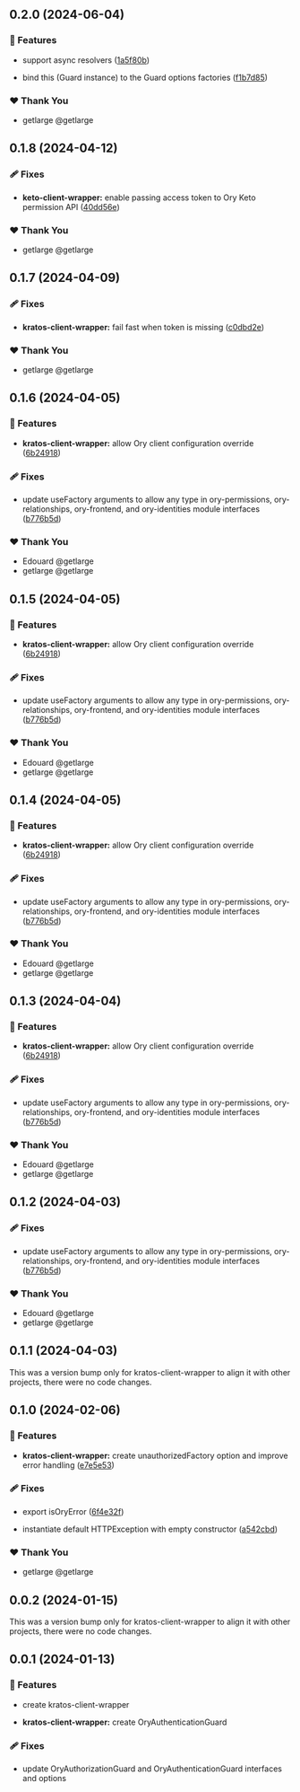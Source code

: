 ## 0.2.0 (2024-06-04)


### 🚀 Features

- support async resolvers ([1a5f80b](https://github.com/getlarge/nestjs-ory-integration/commit/1a5f80b))

- bind this (Guard instance) to the Guard options factories ([f1b7d85](https://github.com/getlarge/nestjs-ory-integration/commit/f1b7d85))


### ❤️  Thank You

- getlarge @getlarge

## 0.1.8 (2024-04-12)


### 🩹 Fixes

- **keto-client-wrapper:** enable passing access token to Ory Keto permission API ([40dd56e](https://github.com/getlarge/nestjs-ory-integration/commit/40dd56e))


### ❤️  Thank You

- getlarge @getlarge

## 0.1.7 (2024-04-09)


### 🩹 Fixes

- **kratos-client-wrapper:** fail fast when token is missing ([c0dbd2e](https://github.com/getlarge/nestjs-ory-integration/commit/c0dbd2e))


### ❤️  Thank You

- getlarge @getlarge

## 0.1.6 (2024-04-05)


### 🚀 Features

- **kratos-client-wrapper:** allow Ory client configuration override ([6b24918](https://github.com/getlarge/nestjs-ory-integration/commit/6b24918))


### 🩹 Fixes

- update useFactory arguments to allow any type in ory-permissions, ory-relationships, ory-frontend, and ory-identities module interfaces ([b776b5d](https://github.com/getlarge/nestjs-ory-integration/commit/b776b5d))


### ❤️  Thank You

- Edouard @getlarge
- getlarge @getlarge

## 0.1.5 (2024-04-05)


### 🚀 Features

- **kratos-client-wrapper:** allow Ory client configuration override ([6b24918](https://github.com/getlarge/nestjs-ory-integration/commit/6b24918))


### 🩹 Fixes

- update useFactory arguments to allow any type in ory-permissions, ory-relationships, ory-frontend, and ory-identities module interfaces ([b776b5d](https://github.com/getlarge/nestjs-ory-integration/commit/b776b5d))


### ❤️  Thank You

- Edouard @getlarge
- getlarge @getlarge

## 0.1.4 (2024-04-05)


### 🚀 Features

- **kratos-client-wrapper:** allow Ory client configuration override ([6b24918](https://github.com/getlarge/nestjs-ory-integration/commit/6b24918))


### 🩹 Fixes

- update useFactory arguments to allow any type in ory-permissions, ory-relationships, ory-frontend, and ory-identities module interfaces ([b776b5d](https://github.com/getlarge/nestjs-ory-integration/commit/b776b5d))


### ❤️  Thank You

- Edouard @getlarge
- getlarge @getlarge

## 0.1.3 (2024-04-04)


### 🚀 Features

- **kratos-client-wrapper:** allow Ory client configuration override ([6b24918](https://github.com/getlarge/nestjs-ory-integration/commit/6b24918))


### 🩹 Fixes

- update useFactory arguments to allow any type in ory-permissions, ory-relationships, ory-frontend, and ory-identities module interfaces ([b776b5d](https://github.com/getlarge/nestjs-ory-integration/commit/b776b5d))


### ❤️  Thank You

- Edouard @getlarge
- getlarge @getlarge

## 0.1.2 (2024-04-03)


### 🩹 Fixes

- update useFactory arguments to allow any type in ory-permissions, ory-relationships, ory-frontend, and ory-identities module interfaces ([b776b5d](https://github.com/getlarge/nestjs-ory-integration/commit/b776b5d))


### ❤️  Thank You

- Edouard @getlarge
- getlarge @getlarge

## 0.1.1 (2024-04-03)

This was a version bump only for kratos-client-wrapper to align it with other projects, there were no code changes.

## 0.1.0 (2024-02-06)


### 🚀 Features

- **kratos-client-wrapper:** create unauthorizedFactory option and improve error handling ([e7e5e53](https://github.com/getlarge/nestjs-ory-integration/commit/e7e5e53))


### 🩹 Fixes

- export isOryError ([6f4e32f](https://github.com/getlarge/nestjs-ory-integration/commit/6f4e32f))

- instantiate default HTTPException with empty constructor ([a542cbd](https://github.com/getlarge/nestjs-ory-integration/commit/a542cbd))


### ❤️  Thank You

- getlarge @getlarge

## 0.0.2 (2024-01-15)

This was a version bump only for kratos-client-wrapper to align it with other projects, there were no code changes.

## 0.0.1 (2024-01-13)

### 🚀 Features

- create kratos-client-wrapper

- **kratos-client-wrapper:** create OryAuthenticationGuard

### 🩹 Fixes

- update OryAuthorizationGuard and OryAuthenticationGuard interfaces and options
